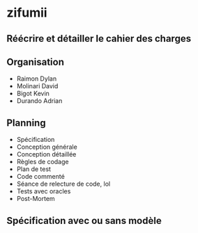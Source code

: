 # zifumii

## Réécrire et détailler le cahier des charges 
## Organisation

- Raimon Dylan
- Molinari David
- Bigot Kevin
- Durando Adrian

## Planning 
  - Spécification
  - Conception générale
  - Conception détaillée
  - Règles de codage
  - Plan de test
  - Code commenté
  - Séance de relecture de code, lol
  - Tests avec oracles
  - Post-Mortem
## Spécification avec ou sans modèle
